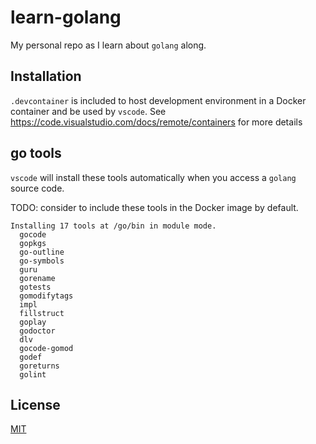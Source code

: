 # learn-golang

My personal repo as I learn about `golang` along. 

## Installation

`.devcontainer` is included to host development environment in a Docker container and be used by `vscode`. See <https://code.visualstudio.com/docs/remote/containers> for more details

## go tools

`vscode` will install these tools automatically when you access a `golang` source code. 

TODO: consider to include these tools in the Docker image by default. 

```
Installing 17 tools at /go/bin in module mode.
  gocode
  gopkgs
  go-outline
  go-symbols
  guru
  gorename
  gotests
  gomodifytags
  impl
  fillstruct
  goplay
  godoctor
  dlv
  gocode-gomod
  godef
  goreturns
  golint
```

## License
[MIT](https://choosealicense.com/licenses/mit/)